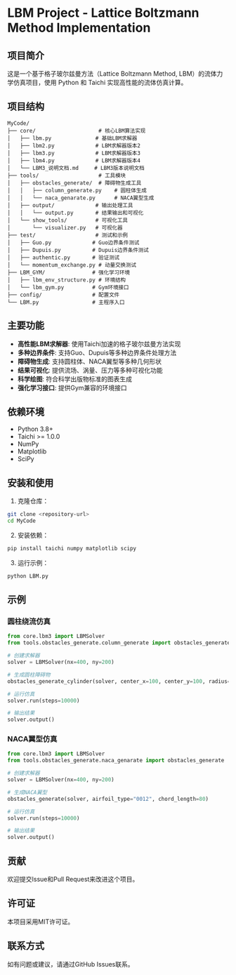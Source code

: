 # LBM Project - Lattice Boltzmann Method Implementation

## 项目简介

这是一个基于格子玻尔兹曼方法（Lattice Boltzmann Method, LBM）的流体力学仿真项目，使用 Python 和 Taichi 实现高性能的流体仿真计算。

## 项目结构

```
MyCode/
├── core/                    # 核心LBM算法实现
│   ├── lbm.py              # 基础LBM求解器
│   ├── lbm2.py             # LBM求解器版本2
│   ├── lbm3.py             # LBM求解器版本3
│   ├── lbm4.py             # LBM求解器版本4
│   └── LBM3_说明文档.md     # LBM3版本说明文档
├── tools/                   # 工具模块
│   ├── obstacles_generate/  # 障碍物生成工具
│   │   ├── column_generate.py    # 圆柱体生成
│   │   └── naca_genarate.py      # NACA翼型生成
│   ├── output/             # 输出处理工具
│   │   └── output.py       # 结果输出和可视化
│   └── show_tools/         # 可视化工具
│       └── visualizer.py   # 可视化器
├── test/                   # 测试和示例
│   ├── Guo.py             # Guo边界条件测试
│   ├── Dupuis.py          # Dupuis边界条件测试
│   ├── authentic.py       # 验证测试
│   └── momentum_exchange.py # 动量交换测试
├── LBM_GYM/               # 强化学习环境
│   ├── lbm_env_structure.py # 环境结构
│   └── lbm_gym.py         # Gym环境接口
├── config/                # 配置文件
└── LBM.py                 # 主程序入口
```

## 主要功能

- **高性能LBM求解器**: 使用Taichi加速的格子玻尔兹曼方法实现
- **多种边界条件**: 支持Guo、Dupuis等多种边界条件处理方法
- **障碍物生成**: 支持圆柱体、NACA翼型等多种几何形状
- **结果可视化**: 提供流场、涡量、压力等多种可视化功能
- **科学绘图**: 符合科学出版物标准的图表生成
- **强化学习接口**: 提供Gym兼容的环境接口

## 依赖环境

- Python 3.8+
- Taichi >= 1.0.0
- NumPy
- Matplotlib
- SciPy

## 安装和使用

1. 克隆仓库：
```bash
git clone <repository-url>
cd MyCode
```

2. 安装依赖：
```bash
pip install taichi numpy matplotlib scipy
```

3. 运行示例：
```bash
python LBM.py
```

## 示例

### 圆柱绕流仿真
```python
from core.lbm3 import LBMSolver
from tools.obstacles_generate.column_generate import obstacles_generate_cylinder

# 创建求解器
solver = LBMSolver(nx=400, ny=200)

# 生成圆柱障碍物
obstacles_generate_cylinder(solver, center_x=100, center_y=100, radius=20)

# 运行仿真
solver.run(steps=10000)

# 输出结果
solver.output()
```

### NACA翼型仿真
```python
from core.lbm3 import LBMSolver
from tools.obstacles_generate.naca_genarate import obstacles_generate

# 创建求解器
solver = LBMSolver(nx=400, ny=200)

# 生成NACA翼型
obstacles_generate(solver, airfoil_type="0012", chord_length=80)

# 运行仿真
solver.run(steps=10000)

# 输出结果
solver.output()
```

## 贡献

欢迎提交Issue和Pull Request来改进这个项目。

## 许可证

本项目采用MIT许可证。

## 联系方式

如有问题或建议，请通过GitHub Issues联系。